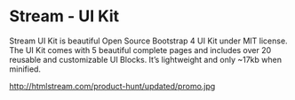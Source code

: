 # Stream - UI Kit

Stream UI Kit is beautiful Open Source Bootstrap 4 UI Kit under MIT license. The UI Kit comes with 5 beautiful complete pages and includes over 20 reusable and customizable UI Blocks. It’s lightweight and only ~17kb when minified.

http://htmlstream.com/product-hunt/updated/promo.jpg
